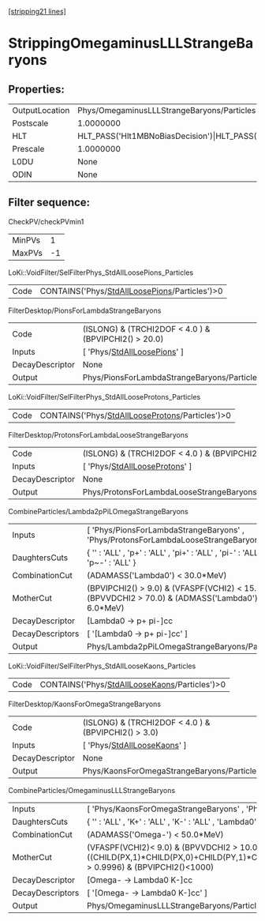 [\[stripping21 lines\]](../stripping21-index.md)

# StrippingOmegaminusLLLStrangeBaryons

## Properties:

|                |                                                                                                                                                                                                                                    |
|----------------|------------------------------------------------------------------------------------------------------------------------------------------------------------------------------------------------------------------------------------|
| OutputLocation | Phys/OmegaminusLLLStrangeBaryons/Particles                                                                                                                                                                                         |
| Postscale      | 1.0000000                                                                                                                                                                                                                          |
| HLT            | HLT_PASS('Hlt1MBNoBiasDecision')\|HLT_PASS('Hlt1MBMicroBiasTStationDecision')\|HLT_PASS('Hlt1MBMicroBiasVeloDecision')\|HLT_PASS('Hlt1MBMicroBiasTStationRateLimitedDecision')\|HLT_PASS('Hlt1MBMicroBiasVeloRateLimitedDecision') |
| Prescale       | 1.0000000                                                                                                                                                                                                                          |
| L0DU           | None                                                                                                                                                                                                                               |
| ODIN           | None                                                                                                                                                                                                                               |

## Filter sequence:

CheckPV/checkPVmin1

|        |     |
|--------|-----|
| MinPVs | 1   |
| MaxPVs | -1  |

LoKi::VoidFilter/SelFilterPhys_StdAllLoosePions_Particles

|      |                                                                                                      |
|------|------------------------------------------------------------------------------------------------------|
| Code | CONTAINS('Phys/[StdAllLoosePions](../commonparticles/stripping21-stdallloosepions.md)/Particles')\>0 |

FilterDesktop/PionsForLambdaStrangeBaryons

|                 |                                                                                     |
|-----------------|-------------------------------------------------------------------------------------|
| Code            | (ISLONG) & (TRCHI2DOF \< 4.0 ) & (BPVIPCHI2() \> 20.0)                              |
| Inputs          | \[ 'Phys/[StdAllLoosePions](../commonparticles/stripping21-stdallloosepions.md)' \] |
| DecayDescriptor | None                                                                                |
| Output          | Phys/PionsForLambdaStrangeBaryons/Particles                                         |

LoKi::VoidFilter/SelFilterPhys_StdAllLooseProtons_Particles

|      |                                                                                                          |
|------|----------------------------------------------------------------------------------------------------------|
| Code | CONTAINS('Phys/[StdAllLooseProtons](../commonparticles/stripping21-stdalllooseprotons.md)/Particles')\>0 |

FilterDesktop/ProtonsForLambdaLooseStrangeBaryons

|                 |                                                                                         |
|-----------------|-----------------------------------------------------------------------------------------|
| Code            | (ISLONG) & (TRCHI2DOF \< 4.0 ) & (BPVIPCHI2() \> 9.0)                                   |
| Inputs          | \[ 'Phys/[StdAllLooseProtons](../commonparticles/stripping21-stdalllooseprotons.md)' \] |
| DecayDescriptor | None                                                                                    |
| Output          | Phys/ProtonsForLambdaLooseStrangeBaryons/Particles                                      |

CombineParticles/Lambda2pPiLOmegaStrangeBaryons

|                  |                                                                                                       |
|------------------|-------------------------------------------------------------------------------------------------------|
| Inputs           | \[ 'Phys/PionsForLambdaStrangeBaryons' , 'Phys/ProtonsForLambdaLooseStrangeBaryons' \]                |
| DaughtersCuts    | { '' : 'ALL' , 'p+' : 'ALL' , 'pi+' : 'ALL' , 'pi-' : 'ALL' , 'p~-' : 'ALL' }                         |
| CombinationCut   | (ADAMASS('Lambda0') \< 30.0\*MeV)                                                                     |
| MotherCut        | (BPVIPCHI2() \> 9.0) & (VFASPF(VCHI2) \< 15.0) &(BPVVDCHI2 \> 70.0) & (ADMASS('Lambda0') \< 6.0\*MeV) |
| DecayDescriptor  | \[Lambda0 -\> p+ pi-\]cc                                                                              |
| DecayDescriptors | \[ '\[Lambda0 -\> p+ pi-\]cc' \]                                                                      |
| Output           | Phys/Lambda2pPiLOmegaStrangeBaryons/Particles                                                         |

LoKi::VoidFilter/SelFilterPhys_StdAllLooseKaons_Particles

|      |                                                                                                      |
|------|------------------------------------------------------------------------------------------------------|
| Code | CONTAINS('Phys/[StdAllLooseKaons](../commonparticles/stripping21-stdallloosekaons.md)/Particles')\>0 |

FilterDesktop/KaonsForOmegaStrangeBaryons

|                 |                                                                                     |
|-----------------|-------------------------------------------------------------------------------------|
| Code            | (ISLONG) & (TRCHI2DOF \< 4.0 ) & (BPVIPCHI2() \> 3.0)                               |
| Inputs          | \[ 'Phys/[StdAllLooseKaons](../commonparticles/stripping21-stdallloosekaons.md)' \] |
| DecayDescriptor | None                                                                                |
| Output          | Phys/KaonsForOmegaStrangeBaryons/Particles                                          |

CombineParticles/OmegaminusLLLStrangeBaryons

|                  |                                                                                                                                                                                       |
|------------------|---------------------------------------------------------------------------------------------------------------------------------------------------------------------------------------|
| Inputs           | \[ 'Phys/KaonsForOmegaStrangeBaryons' , 'Phys/Lambda2pPiLOmegaStrangeBaryons' \]                                                                                                      |
| DaughtersCuts    | { '' : 'ALL' , 'K+' : 'ALL' , 'K-' : 'ALL' , 'Lambda0' : 'ALL' , 'Lambda~0' : 'ALL' }                                                                                                 |
| CombinationCut   | (ADAMASS('Omega-') \< 50.0\*MeV)                                                                                                                                                      |
| MotherCut        | (VFASPF(VCHI2)\< 9.0) & (BPVVDCHI2 \> 10.0) & ((CHILD(PX,1)\*CHILD(PX,0)+CHILD(PY,1)\*CHILD(PY,0)+CHILD(PZ,1)\*CHILD(PZ,0))/(CHILD(P,1)\*CHILD(P,0)) \> 0.9996) & (BPVIPCHI2()\<1000) |
| DecayDescriptor  | \[Omega- -\> Lambda0 K-\]cc                                                                                                                                                           |
| DecayDescriptors | \[ '\[Omega- -\> Lambda0 K-\]cc' \]                                                                                                                                                   |
| Output           | Phys/OmegaminusLLLStrangeBaryons/Particles                                                                                                                                            |

